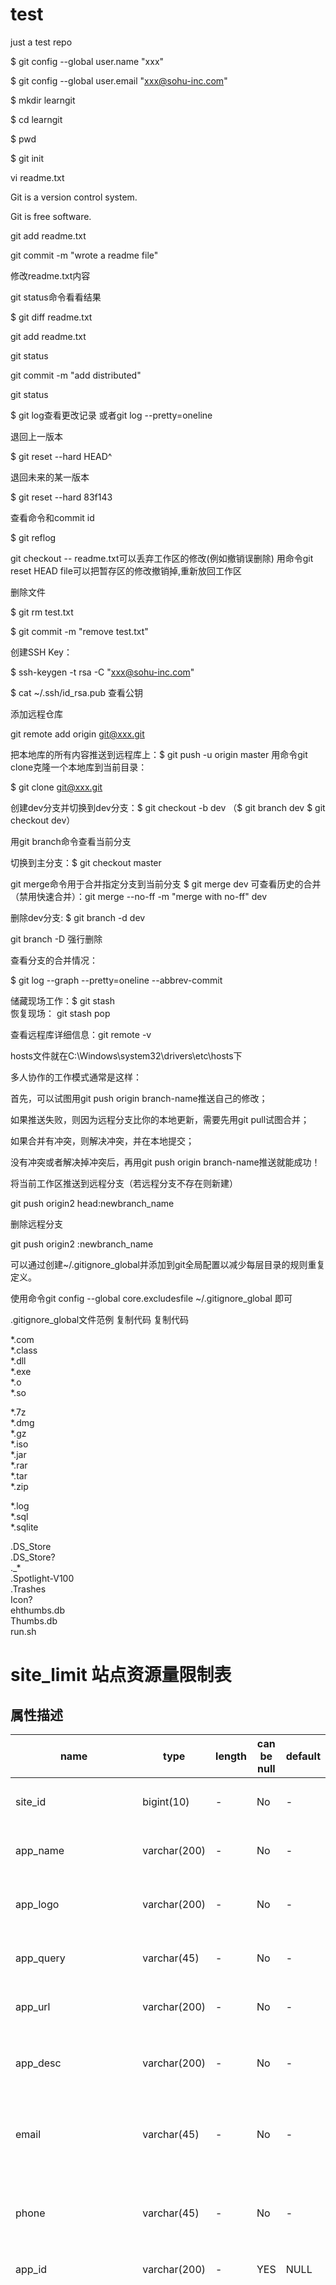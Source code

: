 # test
just a test repo

$ git config --global user.name "xxx"

$ git config --global user.email "xxx@sohu-inc.com"

$ mkdir learngit

$ cd learngit

$ pwd

$ git init 

vi readme.txt

Git is a version control system.

Git is free software.

git add readme.txt

git commit -m "wrote a readme file"

修改readme.txt内容

git status命令看看结果

$ git diff readme.txt 

git add readme.txt

git status

git commit -m "add distributed"

git status

$ git log查看更改记录 或者git log --pretty=oneline

退回上一版本

$ git reset --hard HEAD^

退回未来的某一版本

$ git reset --hard 83f143

查看命令和commit id

$ git reflog

git checkout -- readme.txt可以丢弃工作区的修改(例如撤销误删除)
用命令git reset HEAD file可以把暂存区的修改撤销掉,重新放回工作区

删除文件

$ git rm test.txt

$ git commit -m "remove test.txt"

创建SSH Key：

$ ssh-keygen -t rsa -C "xxx@sohu-inc.com"

$ cat ~/.ssh/id_rsa.pub 查看公钥

添加远程仓库

git remote add origin git@xxx.git

把本地库的所有内容推送到远程库上：$ git push -u origin master
用命令git clone克隆一个本地库到当前目录：

$ git clone git@xxx.git

创建dev分支并切换到dev分支：$ git checkout -b dev 	（$ git branch dev    	$ git checkout dev）

用git branch命令查看当前分支

切换到主分支：$ git checkout master

git merge命令用于合并指定分支到当前分支 $ git merge dev 
 		可查看历史的合并（禁用快速合并）：git merge --no-ff -m "merge with no-ff" dev

删除dev分支:  $ git branch -d dev

git branch -D <name>强行删除

查看分支的合并情况：

$ git log --graph --pretty=oneline --abbrev-commit

储藏现场工作：$ git stash  
 恢复现场：  git stash pop

查看远程库详细信息：git remote -v

hosts文件就在C:\Windows\system32\drivers\etc\hosts下

多人协作的工作模式通常是这样：

首先，可以试图用git push origin branch-name推送自己的修改；

如果推送失败，则因为远程分支比你的本地更新，需要先用git pull试图合并；

如果合并有冲突，则解决冲突，并在本地提交；

没有冲突或者解决掉冲突后，再用git push origin branch-name推送就能成功！

将当前工作区推送到远程分支（若远程分支不存在则新建）

git push origin2 head:newbranch_name

删除远程分支

git push origin2 :newbranch_name

可以通过创建~/.gitignore_global并添加到git全局配置以减少每层目录的规则重复定义。

使用命令git config --global core.excludesfile ~/.gitignore_global 即可


.gitignore_global文件范例
复制代码
复制代码

*.com  
*.class  
*.dll  
*.exe  
*.o  
*.so  
  
*.7z  
*.dmg  
*.gz  
*.iso  
*.jar  
*.rar  
*.tar  
*.zip  
  
*.log  
*.sql  
*.sqlite  
  

.DS_Store  
.DS_Store?  
._*  
.Spotlight-V100  
.Trashes  
Icon?  
ehthumbs.db  
Thumbs.db  
run.sh

# site_limit 站点资源量限制表

## 属性描述

| name | type | length | can be null | default | desc | dict |
| ---- | ---- | ------ | ----------- | ------- | ---- | ---- |
| site_id | bigint(10) | - | No | - | 站点ID，主键 |-|
| app_name | varchar(200) | - | No | - | 轻应用名称 | - |
| app_logo | varchar(200) | - | No | - | 轻应用logo url | - |
| app_query | varchar(45) | - | No | - | 轻应用关键词 | - |
| app_url | varchar(200) | - | No | - |轻应用首页url | - |
| app_desc | varchar(200) | - | No | - | 轻应用描述信息 | - |
| email | varchar(45) | - | No | - | 服务商商户邮箱地址 | - |
| phone | varchar(45) | - | No | - | 服务商商户手机号码 | - |
| app_id |varchar(200) | - | YES | NULL | 轻应用id | - |
| app_status | tinyint(1) | - | YES | NULL | 轻应用状态 | 2审核中3审核不通过4审核通过7管理员下线9管理员删除 |
| create_time | int(10) | - | No | - | 新建时间 | - |
| update_time | int(10) | - | No | - | 更新时间 | - |
| status | tinyint(10) | - | No | - | 状态 | 0删除 1正常 |
| app_verify_code | varchar(200) | - | No | - | 用于加载统计监控js的验证code | - |
| app_monitor_code | varchar(200) | - | No | - | 用户加载监控js的code | - |
| verification_commit_time | int(10) | - | No | - | 审核提交时间 | - |
| verification_finish_time | int(10) | - | No | - | 审核结束时间 | - |

## 索引
| name | columns | desc |
| ---- | ------- | ---- |
|

## 缓存
| key | type | desc |
| --- | ---- | ---- |
|
## 备注
1. 索引和缓存相关信息将来补充

